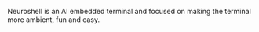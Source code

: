 Neuroshell is an AI embedded terminal and focused on making the terminal more ambient, fun and easy.
